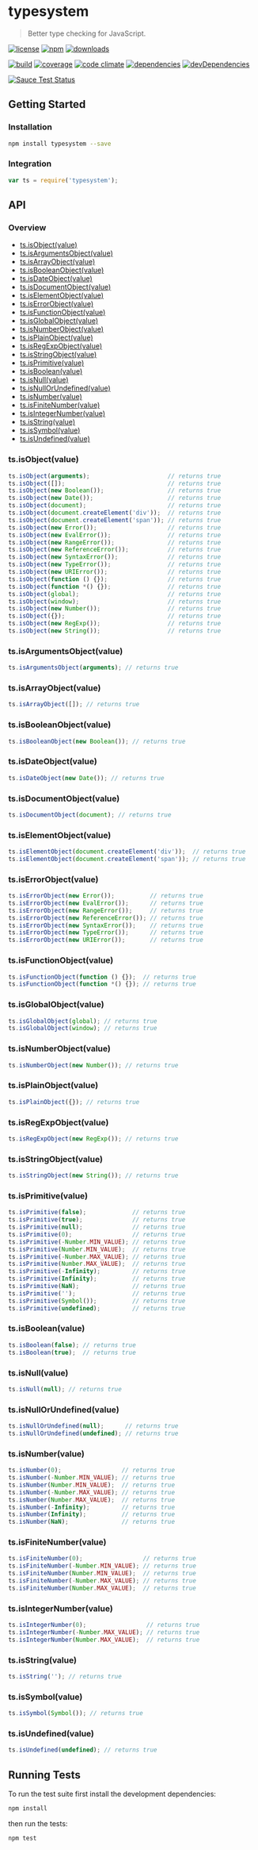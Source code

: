 # typesystem

> Better type checking for JavaScript.

[![license](http://img.shields.io/badge/license-MIT-blue.svg?style=flat)](https://raw.githubusercontent.com/clebert/typesystem/master/LICENSE)
[![npm](http://img.shields.io/npm/v/typesystem.svg?style=flat)](https://www.npmjs.org/package/typesystem)
[![downloads](http://img.shields.io/npm/dm/typesystem.svg?style=flat)](https://www.npmjs.org/package/typesystem)

[![build](http://img.shields.io/travis/clebert/typesystem/master.svg?style=flat)](https://travis-ci.org/clebert/typesystem)
[![coverage](http://img.shields.io/coveralls/clebert/typesystem/master.svg?style=flat)](https://coveralls.io/r/clebert/typesystem)
[![code climate](http://img.shields.io/codeclimate/github/clebert/typesystem.svg?style=flat)](https://codeclimate.com/github/clebert/typesystem)
[![dependencies](http://img.shields.io/david/clebert/typesystem.svg?style=flat)](https://david-dm.org/clebert/typesystem#info=dependencies&view=table)
[![devDependencies](http://img.shields.io/david/dev/clebert/typesystem.svg?style=flat)](https://david-dm.org/clebert/typesystem#info=devDependencies&view=table)

[![Sauce Test Status](https://saucelabs.com/browser-matrix/clebert.svg)](https://saucelabs.com/u/clebert)

## Getting Started

### Installation

```sh
npm install typesystem --save
```

### Integration

```javascript
var ts = require('typesystem');
```

## API

### Overview

- [ts.isObject(value)](#tsisobjectvalue)
- [ts.isArgumentsObject(value)](#tsisargumentsobjectvalue)
- [ts.isArrayObject(value)](#tsisarrayobjectvalue)
- [ts.isBooleanObject(value)](#tsisbooleanobjectvalue)
- [ts.isDateObject(value)](#tsisdateobjectvalue)
- [ts.isDocumentObject(value)](#tsisdocumentobjectvalue)
- [ts.isElementObject(value)](#tsiselementobjectvalue)
- [ts.isErrorObject(value)](#tsiserrorobjectvalue)
- [ts.isFunctionObject(value)](#tsisfunctionobjectvalue)
- [ts.isGlobalObject(value)](#tsisglobalobjectvalue)
- [ts.isNumberObject(value)](#tsisnumberobjectvalue)
- [ts.isPlainObject(value)](#tsisplainobjectvalue)
- [ts.isRegExpObject(value)](#tsisregexpobjectvalue)
- [ts.isStringObject(value)](#tsisstringobjectvalue)
- [ts.isPrimitive(value)](#tsisprimitivevalue)
- [ts.isBoolean(value)](#tsisbooleanvalue)
- [ts.isNull(value)](#tsisnullvalue)
- [ts.isNullOrUndefined(value)](#tsisnullorundefinedvalue)
- [ts.isNumber(value)](#tsisnumbervalue)
- [ts.isFiniteNumber(value)](#tsisfinitenumbervalue)
- [ts.isIntegerNumber(value)](#tsisintegernumbervalue)
- [ts.isString(value)](#tsisstringvalue)
- [ts.isSymbol(value)](#tsissymbolvalue)
- [ts.isUndefined(value)](#tsisundefinedvalue)

### ts.isObject(value)

```javascript
ts.isObject(arguments);                      // returns true
ts.isObject([]);                             // returns true
ts.isObject(new Boolean());                  // returns true
ts.isObject(new Date());                     // returns true
ts.isObject(document);                       // returns true
ts.isObject(document.createElement('div'));  // returns true
ts.isObject(document.createElement('span')); // returns true
ts.isObject(new Error());                    // returns true
ts.isObject(new EvalError());                // returns true
ts.isObject(new RangeError());               // returns true
ts.isObject(new ReferenceError());           // returns true
ts.isObject(new SyntaxError());              // returns true
ts.isObject(new TypeError());                // returns true
ts.isObject(new URIError());                 // returns true
ts.isObject(function () {});                 // returns true
ts.isObject(function *() {});                // returns true
ts.isObject(global);                         // returns true
ts.isObject(window);                         // returns true
ts.isObject(new Number());                   // returns true
ts.isObject({});                             // returns true
ts.isObject(new RegExp());                   // returns true
ts.isObject(new String());                   // returns true
```

### ts.isArgumentsObject(value)

```javascript
ts.isArgumentsObject(arguments); // returns true
```

### ts.isArrayObject(value)

```javascript
ts.isArrayObject([]); // returns true
```

### ts.isBooleanObject(value)

```javascript
ts.isBooleanObject(new Boolean()); // returns true
```

### ts.isDateObject(value)

```javascript
ts.isDateObject(new Date()); // returns true
```

### ts.isDocumentObject(value)

```javascript
ts.isDocumentObject(document); // returns true
```

### ts.isElementObject(value)

```javascript
ts.isElementObject(document.createElement('div'));  // returns true
ts.isElementObject(document.createElement('span')); // returns true
```

### ts.isErrorObject(value)

```javascript
ts.isErrorObject(new Error());          // returns true
ts.isErrorObject(new EvalError());      // returns true
ts.isErrorObject(new RangeError());     // returns true
ts.isErrorObject(new ReferenceError()); // returns true
ts.isErrorObject(new SyntaxError());    // returns true
ts.isErrorObject(new TypeError());      // returns true
ts.isErrorObject(new URIError());       // returns true
```

### ts.isFunctionObject(value)

```javascript
ts.isFunctionObject(function () {});  // returns true
ts.isFunctionObject(function *() {}); // returns true
```

### ts.isGlobalObject(value)

```javascript
ts.isGlobalObject(global); // returns true
ts.isGlobalObject(window); // returns true
```

### ts.isNumberObject(value)

```javascript
ts.isNumberObject(new Number()); // returns true
```

### ts.isPlainObject(value)

```javascript
ts.isPlainObject({}); // returns true
```

### ts.isRegExpObject(value)

```javascript
ts.isRegExpObject(new RegExp()); // returns true
```

### ts.isStringObject(value)

```javascript
ts.isStringObject(new String()); // returns true
```

### ts.isPrimitive(value)

```javascript
ts.isPrimitive(false);             // returns true
ts.isPrimitive(true);              // returns true
ts.isPrimitive(null);              // returns true
ts.isPrimitive(0);                 // returns true
ts.isPrimitive(-Number.MIN_VALUE); // returns true
ts.isPrimitive(Number.MIN_VALUE);  // returns true
ts.isPrimitive(-Number.MAX_VALUE); // returns true
ts.isPrimitive(Number.MAX_VALUE);  // returns true
ts.isPrimitive(-Infinity);         // returns true
ts.isPrimitive(Infinity);          // returns true
ts.isPrimitive(NaN);               // returns true
ts.isPrimitive('');                // returns true
ts.isPrimitive(Symbol());          // returns true
ts.isPrimitive(undefined);         // returns true
```

### ts.isBoolean(value)

```javascript
ts.isBoolean(false); // returns true
ts.isBoolean(true);  // returns true
```

### ts.isNull(value)

```javascript
ts.isNull(null); // returns true
```

### ts.isNullOrUndefined(value)

```javascript
ts.isNullOrUndefined(null);      // returns true
ts.isNullOrUndefined(undefined); // returns true
```

### ts.isNumber(value)

```javascript
ts.isNumber(0);                 // returns true
ts.isNumber(-Number.MIN_VALUE); // returns true
ts.isNumber(Number.MIN_VALUE);  // returns true
ts.isNumber(-Number.MAX_VALUE); // returns true
ts.isNumber(Number.MAX_VALUE);  // returns true
ts.isNumber(-Infinity);         // returns true
ts.isNumber(Infinity);          // returns true
ts.isNumber(NaN);               // returns true
```

### ts.isFiniteNumber(value)

```javascript
ts.isFiniteNumber(0);                 // returns true
ts.isFiniteNumber(-Number.MIN_VALUE); // returns true
ts.isFiniteNumber(Number.MIN_VALUE);  // returns true
ts.isFiniteNumber(-Number.MAX_VALUE); // returns true
ts.isFiniteNumber(Number.MAX_VALUE);  // returns true
```

### ts.isIntegerNumber(value)

```javascript
ts.isIntegerNumber(0);                 // returns true
ts.isIntegerNumber(-Number.MAX_VALUE); // returns true
ts.isIntegerNumber(Number.MAX_VALUE);  // returns true
```

### ts.isString(value)

```javascript
ts.isString(''); // returns true
```

### ts.isSymbol(value)

```javascript
ts.isSymbol(Symbol()); // returns true
```

### ts.isUndefined(value)

```javascript
ts.isUndefined(undefined); // returns true
```

## Running Tests

To run the test suite first install the development dependencies:

```sh
npm install
```

then run the tests:

```sh
npm test
```
